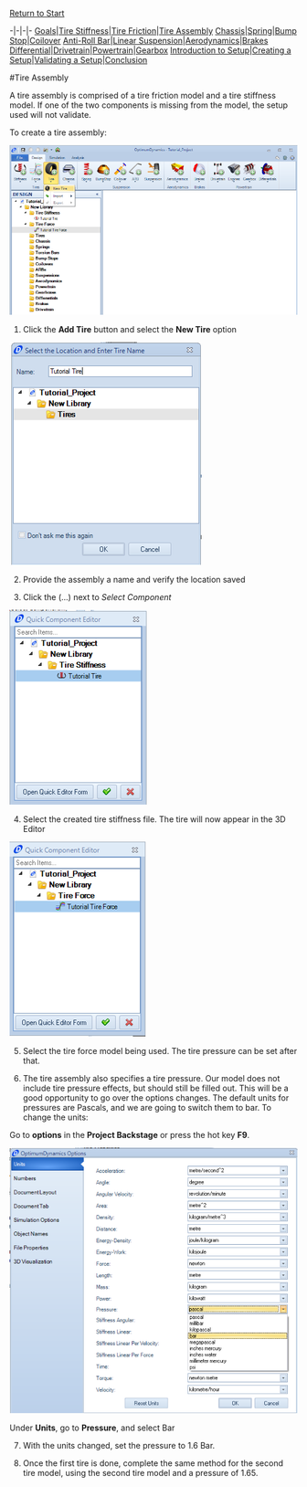 [Return to Start](1_Tutorial_1.md)

-|-|-|-
[Goals](../1_Goals.md)|[Tire Stiffness](../3_Tire_Stiffness.md)|[Tire Friction](../4_Tire_Friction.md)|[Tire Assembly](../5_TireAssy.md)
[Chassis](../6_Chassis.md)|[Spring](../7_Spring.md)|[Bump Stop](../8_BumpStop.md)|[Coilover](../9_Coilover.md)
[Anti-Roll Bar](../10_ARB.md)|[Linear Suspension](../11_LinearSus.md)|[Aerodynamics](../12_Aero.md)|[Brakes](../13_Brakes.md)
[Differential](../14_Diff.md)|[Drivetrain](../15_DT.md)|[Powertrain](../16_Powertrain.md)|[Gearbox](../17_Gearbox.md)
[Introduction to Setup](../18_Setupintro.md)|[Creating a Setup](../19_Setup.md)|[Validating a Setup](../20_ValidateSetup.md)|[Conclusion](../21_Conclusion.md)

#Tire Assembly

A tire assembly is comprised of a tire friction model and a tire stiffness model.  If one of the two components is missing from the model, the setup used will not validate.  

To create a tire assembly:

![New Tire](../img/tire_assy.png)

1) Click the __Add Tire__ button and select the __New Tire__ option

![Tire Name](../img/tire_assy_name.png)

2) Provide the assembly a name and verify the location saved

3) Click the (...) next to *Select Component*

![Tire Stiff File](../img/tire_stiff_file.png)

4) Select the created tire stiffness file.  The tire will now appear in the 3D Editor

![Tire Force File](../img/tire_force_file.png)

5) Select the tire force model being used.  The tire pressure can be set after that.  

6) The tire assembly also specifies a tire pressure.  Our model does not include tire pressure effects, but should still be filled out.  This will be a good opportunity to go over the options changes.  The default units for pressures are Pascals, and we are going to switch them to bar.  To change the units:

Go to __options__ in the __Project Backstage__ or press the hot key __F9__.

![Options](../img/Options.png)

Under __Units__, go to __Pressure__, and select Bar

7) With the units changed, set the pressure to 1.6 Bar.

8) Once the first tire is done, complete the same method for the second tire model, using the second tire model and a pressure of 1.65.